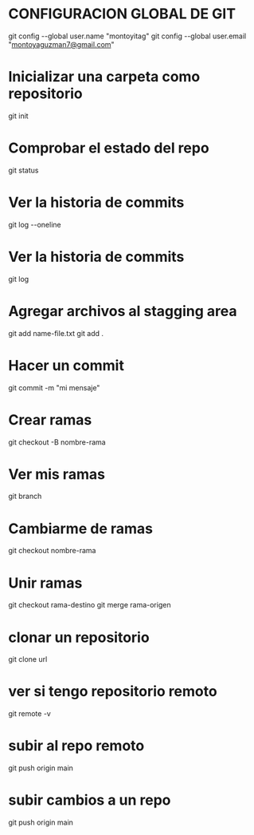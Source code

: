 # CONFIGURACION GLOBAL DE GIT
git config --global user.name "montoyitag"
git config --global user.email "montoyaguzman7@gmail.com"

# Inicializar una carpeta como repositorio
git init

# Comprobar el estado del repo
git status

# Ver la historia de commits
git log --oneline

# Ver la historia de commits
git log

# Agregar archivos al stagging area
git add name-file.txt
git add .

# Hacer un commit
git commit -m "mi mensaje"

# Crear ramas
git checkout -B nombre-rama

# Ver mis ramas
git branch

# Cambiarme de ramas
git checkout nombre-rama

# Unir ramas
git checkout rama-destino
git merge rama-origen

# clonar un repositorio
git clone url

# ver si tengo repositorio remoto
git remote -v

# subir al repo remoto
git push origin main

# subir cambios a un repo
git push origin main